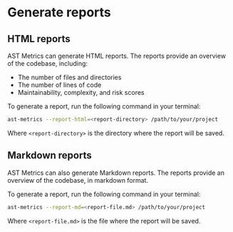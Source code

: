 # Generate reports

## HTML reports

AST Metrics can generate HTML reports. The reports provide an overview of the codebase, including:

- The number of files and directories
- The number of lines of code
- Maintainability, complexity, and risk scores

To generate a report, run the following command in your terminal:

```bash
ast-metrics --report-html=<report-directory> /path/to/your/project
```

Where `<report-directory>` is the directory where the report will be saved.

## Markdown reports

AST Metrics can also generate Markdown reports. The reports provide an overview of the codebase, in markdown format.

To generate a report, run the following command in your terminal:

```bash
ast-metrics --report-md=<report-file.md> /path/to/your/project
```

Where `<report-file.md>` is the file where the report will be saved.